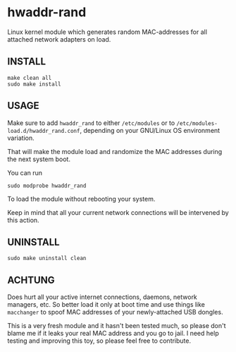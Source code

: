 hwaddr-rand
===========

Linux kernel module which generates random MAC-addresses for all attached network adapters on load.

INSTALL
---

    make clean all
    sudo make install

USAGE
---
Make sure to add `hwaddr_rand` to either `/etc/modules` or to `/etc/modules-load.d/hwaddr_rand.conf`, 
depending on your GNU/Linux OS environment variation.

That will make the module load and randomize the MAC addresses during the next system boot.

You can run

    sudo modprobe hwaddr_rand

To load the module without rebooting your system.

Keep in mind that all your current network connections will be intervened by this action.

UNINSTALL
---

    sudo make uninstall clean

ACHTUNG
---
Does hurt all your active internet connections, daemons, network managers, etc.
So better load it only at boot time and use things like `macchanger` to spoof MAC addresses of your newly-attached USB dongles.

This is a very fresh module and it hasn't been tested much, so please don't blame me if it leaks your real MAC address and you go to jail.
I need help testing and improving this toy, so please feel free to contribute.


